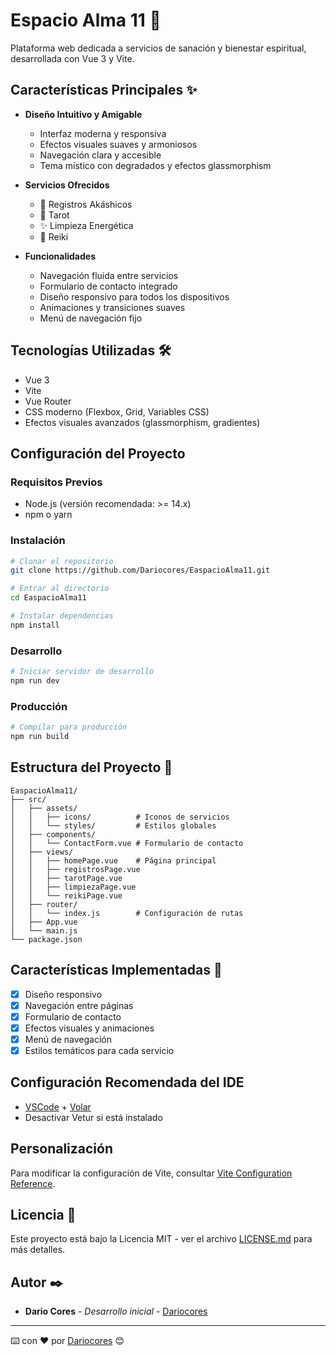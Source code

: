 # Espacio Alma 11 🌟

Plataforma web dedicada a servicios de sanación y bienestar espiritual, desarrollada con Vue 3 y Vite.

## Características Principales ✨

- **Diseño Intuitivo y Amigable**
  - Interfaz moderna y responsiva
  - Efectos visuales suaves y armoniosos
  - Navegación clara y accesible
  - Tema místico con degradados y efectos glassmorphism

- **Servicios Ofrecidos**
  - 🔮 Registros Akáshicos
  - 🎴 Tarot
  - ✨ Limpieza Energética
  - 🌟 Reiki

- **Funcionalidades**
  - Navegación fluida entre servicios
  - Formulario de contacto integrado
  - Diseño responsivo para todos los dispositivos
  - Animaciones y transiciones suaves
  - Menú de navegación fijo

## Tecnologías Utilizadas 🛠️

- Vue 3
- Vite
- Vue Router
- CSS moderno (Flexbox, Grid, Variables CSS)
- Efectos visuales avanzados (glassmorphism, gradientes)

## Configuración del Proyecto

### Requisitos Previos

- Node.js (versión recomendada: >= 14.x)
- npm o yarn

### Instalación

```bash
# Clonar el repositorio
git clone https://github.com/Dariocores/EaspacioAlma11.git

# Entrar al directorio
cd EaspacioAlma11

# Instalar dependencias
npm install
```

### Desarrollo

```bash
# Iniciar servidor de desarrollo
npm run dev
```

### Producción

```bash
# Compilar para producción
npm run build
```

## Estructura del Proyecto 📁

```
EaspacioAlma11/
├── src/
│   ├── assets/
│   │   ├── icons/          # Iconos de servicios
│   │   └── styles/         # Estilos globales
│   ├── components/
│   │   └── ContactForm.vue # Formulario de contacto
│   ├── views/
│   │   ├── homePage.vue    # Página principal
│   │   ├── registrosPage.vue
│   │   ├── tarotPage.vue
│   │   ├── limpiezaPage.vue
│   │   └── reikiPage.vue
│   ├── router/
│   │   └── index.js        # Configuración de rutas
│   ├── App.vue
│   └── main.js
└── package.json
```

## Características Implementadas 🎯

- [x] Diseño responsivo
- [x] Navegación entre páginas
- [x] Formulario de contacto
- [x] Efectos visuales y animaciones
- [x] Menú de navegación
- [x] Estilos temáticos para cada servicio

## Configuración Recomendada del IDE

- [VSCode](https://code.visualstudio.com/) + [Volar](https://marketplace.visualstudio.com/items?itemName=Vue.volar)
- Desactivar Vetur si está instalado

## Personalización

Para modificar la configuración de Vite, consultar [Vite Configuration Reference](https://vitejs.dev/config/).

## Licencia 📄

Este proyecto está bajo la Licencia MIT - ver el archivo [LICENSE.md](LICENSE.md) para más detalles.

## Autor ✒️

* **Dario Cores** - *Desarrollo inicial* - [Dariocores](https://github.com/Dariocores)

---
⌨️ con ❤️ por [Dariocores](https://github.com/Dariocores) 😊
